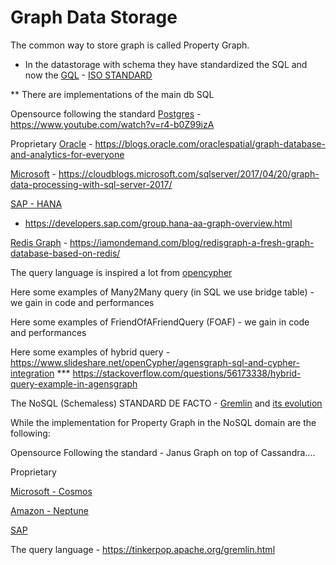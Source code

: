 # Graph Data Storage

The common way to store graph is called Property Graph.

* In the datastorage with schema they have standardized the SQL and now the [GQL](https://www.gqlstandards.org/) - [ISO STANDARD](https://gql.today/)

** There are implementations of the main db SQL

Opensource following the standard 
[Postgres](https://age.apache.org/) - https://www.youtube.com/watch?v=r4-b0Z99izA

Proprietary
[Oracle](https://docs.oracle.com/database/121/SPATL/what-is-oracle-spatial-and-graph.htm#SPATL440) - https://blogs.oracle.com/oraclespatial/graph-database-and-analytics-for-everyone

[Microsoft](https://docs.microsoft.com/it-it/sql/relational-databases/graphs/sql-graph-architecture?view=sql-server-ver15) - https://cloudblogs.microsoft.com/sqlserver/2017/04/20/graph-data-processing-with-sql-server-2017/

[SAP - HANA](https://help.sap.com/viewer/f381aa9c4b99457fb3c6b53a2fd29c02/1.0.12/en-US/7734f2cfafdb4e8a9d49de5f6829dc32.html)
- https://developers.sap.com/group.hana-aa-graph-overview.html

[Redis Graph](https://oss.redislabs.com/redisgraph/) - https://iamondemand.com/blog/redisgraph-a-fresh-graph-database-based-on-redis/

The query language is inspired a lot from [opencypher](http://www.opencypher.org/)

Here some examples of Many2Many query (in SQL we use bridge table) - we gain in code and performances

Here some examples of FriendOfAFriendQuery (FOAF) - we gain in code and performances

Here some examples of hybrid query - https://www.slideshare.net/openCypher/agensgraph-sql-and-cypher-integration
*** https://stackoverflow.com/questions/56173338/hybrid-query-example-in-agensgraph

The NoSQL (Schemaless) STANDARD DE FACTO - [Gremlin](http://tinkerpop.apache.org/) and [its evolution](http://tinkerpop.apache.org/docs/current/dev/future/) 

While the implementation for Property Graph in the NoSQL domain are the following:

Opensource Following the standard - Janus Graph on top of Cassandra....

Proprietary 

[Microsoft - Cosmos](https://towardsdatascience.com/getting-started-with-graph-databases-in-azure-cosmos-db-cbfbf708cda5)

[Amazon - Neptune](https://aws.amazon.com/neptune/?nc1=h_ls)

[SAP](https://www.orientdb.org/)


The query language - https://tinkerpop.apache.org/gremlin.html
